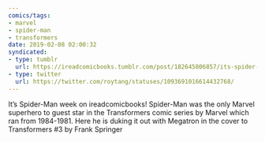 ```yaml
---
comics/tags:
- marvel
- spider-man
- transformers
date: 2019-02-08 02:00:32
syndicated:
- type: tumblr
  url: https://ireadcomicbooks.tumblr.com/post/182645806857/its-spider-man-week-on-ireadcomicbooks
- type: twitter
  url: https://twitter.com/roytang/statuses/1093691016614432768/
---
```


<p>It’s Spider-Man week on ireadcomicbooks! Spider-Man was the only Marvel superhero to guest star in the Transformers comic series by Marvel which ran from 1984-1981. Here he is duking it out with Megatron in the cover to Transformers #3 by Frank Springer<br/></p>